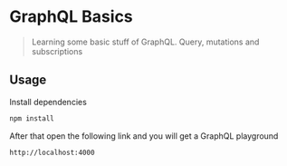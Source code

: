 # GraphQL Basics

> Learning some basic stuff of GraphQL. Query, mutations and subscriptions

## Usage

Install dependencies

```bash
npm install
```

After that open the following link and you will get a GraphQL playground

```bash
http://localhost:4000
```
